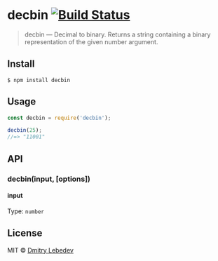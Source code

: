 # decbin [![Build Status](https://travis-ci.org/dmitrylebedev/decbin.svg?branch=master)](https://travis-ci.org/dmitrylebedev/decbin)

> decbin — Decimal to binary. Returns a string containing a binary representation of the given number argument.


## Install

```
$ npm install decbin
```


## Usage

```js
const decbin = require('decbin');

decbin(25);
//=> "11001"
```


## API

### decbin(input, [options])

#### input

Type: `number`

## License

MIT © [Dmitry Lebedev](https://github.com/dmitrylebedev)
